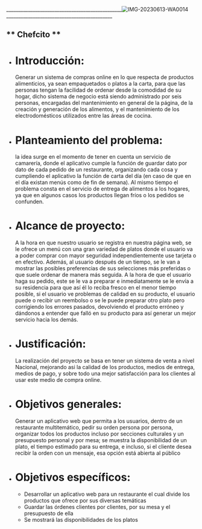 ________________________________________________![IMG-20230613-WA0014](https://github.com/HailChefcito/Chefcito/assets/124916979/984139d2-be65-44f1-8411-f72f4d9273eb) ____________________________________________

## ** Chefcito ** 


* # Introducción:
  
  Generar un sistema de compras online en lo que respecta de productos alimenticios, ya sean empaquetados o platos a la carta, 
  para que las personas tengan la facilidad de ordenar desde la comodidad de su hogar, dicho sistema de negocio está siendo 
  administrado por seis personas, encargadas del mantenimiento en general de la página, de la creación y generación de los 
  alimentos, y el mantenimiento de los electrodomésticos utilizados entre las áreas de cocina.
  
* # Planteamiento del problema:

  la idea surge en el momento de tener en cuenta un servicio de camarería, donde el aplicativo cumple la función de guardar 
  dato por dato de cada pedido de un restaurante, organizando cada cosa y cumpliendo el aplicativo la función de carta del 
  día 
  (en caso de que en el día existan menús como de fin de semana). Al mismo tiempo el problema consta en el servicio de 
  entrega 
  de alimentos a los hogares, ya que en algunos casos los productos llegan fríos o los pedidos se confunden.

* # Alcance de proyecto:

  A la hora en que nuestro usuario se registra en nuestra página web, se le ofrece un menú con una gran variedad de platos 
  donde el usuario va a poder comprar con mayor seguridad independientemente use tarjeta o en efectivo. Además, al usuario 
  después de un tiempo, se le van a mostrar las posibles preferencias de sus selecciones más preferidas o que suele ordenar 
  de manera más seguida. A la hora de que el usuario haga su pedido, este se le va a preparar e inmediatamente se le envía 
  a su residencia para que así él lo reciba fresco en el menor tiempo posible, si el usuario ve problemas de calidad en su 
  producto, el usuario puede o recibir un reembolso o se le puede preparar otro plato pero corrigiendo los errores pasados, 
  devolviendo el producto erróneo y dándonos a entender que falló en su producto para así generar un mejor servicio hacia 
  los demás.

* # Justificación:

  La realización del proyecto se basa en tener un sistema de venta a nivel Nacional, mejorando asi la calidad de los 
  productos, medios de entrega, medios de pago, y sobre todo una mejor satisfacción para los clientes al usar este medio de 
  compra online.

* # Objetivos generales:

  Generar un aplicativo web que permita a los usuarios, dentro de un restaurante multitemático, pedir su orden persona por 
  persona, organizar todos los productos incluso
  por secciones culturales y un presupuesto personal y por mesa; se muestra la disponibilidad de un plato, el tiempo 
  estimado para su entrega, e incluso, si el cliente desea recibir la orden con un mensaje, esa opción está abierta al 
  público

* # Objetivos específicos:

  * Desarrollar un aplicativo web para un restaurante el cual divide los productos que ofrece por sus diversas temáticas
  * Guardar las órdenes clientes por clientes, por su mesa y el presupuesto de ella
  * Se mostrará las disponibilidades de los platos



  
